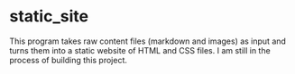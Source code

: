 # static_site
This program takes raw content files (markdown and images) as input and turns them into a static website of HTML and CSS files.
I am still in the process of building this project.

